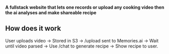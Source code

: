 **A fullstack website that lets one records or upload any cooking video then the ai analyses and make shareable recipe**


## How does it work
User uploads video → Stored in S3 → /upload sent to Memories.ai → Wait until video parsed → Use /chat to generate recipe → Show recipe to user.